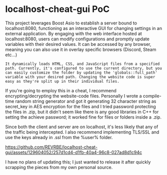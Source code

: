 # localhost-cheat-gui PoC

This project leverages Boost Asio to establish a server bound to localhost:8080, functioning as an interactive GUI for changing settings in an external application. By engaging with the web interface hosted at localhost:8080, users can modify configurations and promptly update variables with their desired values. It can be accessed by any browser, meaning you can also use it in overlay specific browsers (Discord, Steam etc...)

    It dynamically loads HTML, CSS, and JavaScript files from a specified path. Currently, it's configured to use the current directory, but you can easily customize the folder by updating the 'globals::full_path' variable with your desired path. Changing the website code is super easy as they're split up in their individual files.

If you're going to employ this in a cheat, I recommend encrypting/decrypting the website-code files. Personally I wrote a compile-time random string generator and got it generating 32 character string as secret_key in AES encryption for the files and I tried password protecting the files in .zip, but it didn't seem like there is any good libraries in C++ for setting the achieve password; it worked fine for files or folders inside a .zip. 

Since both the client and server are on localhost, it's less likely that any of the traffic being intercepted. I also recommend implementing TLS/SSL and use the keys already in .ssl from the %user% folder.


https://github.com/REVRBE/localhost-cheat-gui/assets/129604052/257d1cd4-d1fb-40a4-96c8-027ad8d1c94c



I have no plans of updating this; I just wanted to release it after quickly scrapping the pieces from my own personal source.
